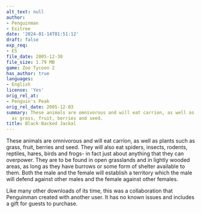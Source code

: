 ```yaml
---
alt_text: null
author:
- Penguinman
- Exitree
date: '2024-01-14T01:51:12'
draft: false
exp_req:
- ES
file_date: 2005-12-30
file_size: 1.79 MB
game: Zoo Tycoon 2
has_author: true
languages:
- English
license: 'Yes'
orig_rel_at:
- Penguin's Peak
orig_rel_date: 2005-12-03
summary: These animals are omnivorous and will eat carrion, as well as plants such
  as grass, fruit, berries and seed.
title: Black-Backed Jackal
---
```

These animals are omnivorous and will eat carrion, as well as plants such as grass, fruit, berries and seed. They will also eat spiders, insects, rodents, reptiles, hares, birds and frogs- in fact just about anything that they can overpower. They are to be found in open grasslands and in lightly wooded areas, as long as they have burrows or some form of shelter available to them. Both the male and the female will establish a territory which the male will defend against other males and the female against other females.

Like many other downloads of its time, this was a collaboration that Penguinman created with another user. It has no known issues and includes a gift for guests to purchase.